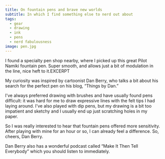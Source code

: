 ```yaml
---
title: On fountain pens and brave new worlds
subtitle: In which I find something else to nerd out about
tags: 
  - gear
  - drawing
  - ink
  - pens
  - nerd fabulousness
image: pen.jpg
---
```


I found a specialty pen shop nearby, where I picked up this great Pilot Namiki fountain pen. Super smooth, and allows just a bit of modulation in the line, nice heft to it.EXCERPT

My curiosity was inspired by cartoonist Dan Berry, who talks a bit about his search for the perfect pen on his blog, “Things by Dan.”

I've always preferred drawing with brushes and have usually found pens difficult: it was hard for me to draw expressive lines with the felt tips I had laying around. I've also played with dip pens, but my drawing is a bit too impatient and sketchy and I usually end up just scratching holes in my paper.

So I was really interested to hear that fountain pens offered more sensitivity. After playing with mine for an hour or so, I can already feel a difference. So, cheers, Dan Berry.

Dan Berry also has a wonderful podcast called “Make It Then Tell Everybody” which you should listen to immediately.
